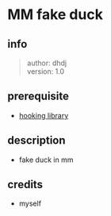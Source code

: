 # MM fake duck

## info

> author: dhdj\
> version: 1.0

## prerequisite
- [hooking library](../../library/hooking%20library)

## description

- fake duck in mm

## credits
- myself
